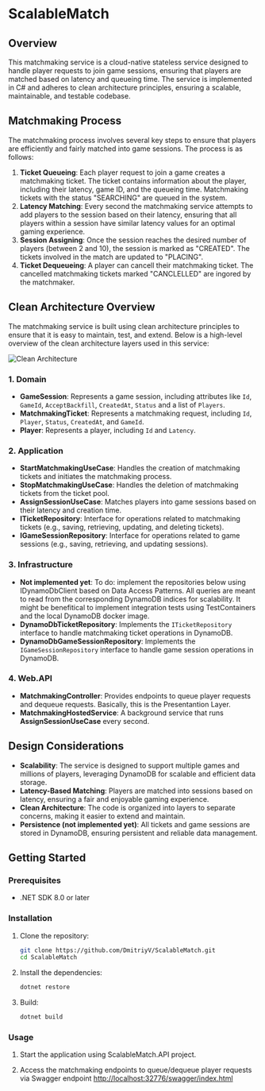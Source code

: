 # ScalableMatch

## Overview

This matchmaking service is a cloud-native stateless service designed to handle player requests to join game sessions, ensuring that players are matched based on latency and queueing time. The service is implemented in C# and adheres to clean architecture principles, ensuring a scalable, maintainable, and testable codebase.

## Matchmaking Process

The matchmaking process involves several key steps to ensure that players are efficiently and fairly matched into game sessions. The process is as follows:

1. **Ticket Queueing**: Each player request to join a game creates a matchmaking ticket. The ticket contains information about the player, including their latency, game ID, and the queueing time. Matchmaking tickets with the status "SEARCHING" are queued in the system.
2. **Latency Matching**: Every second the matchmaking service attempts to add players to the session based on their latency, ensuring that all players within a session have similar latency values for an optimal gaming experience.
3. **Session Assigning**: Once the session reaches the desired number of players (between 2 and 10), the session is marked as "CREATED". The tickets involved in the match are updated to "PLACING".
4. **Ticket Dequeueing**: A player can cancell their matchmaking ticket. The cancelled matchmaking tickets marked "CANCLELLED" are ingored by the matchmaker.

## Clean Architecture Overview

The matchmaking service is built using clean architecture principles to ensure that it is easy to maintain, test, and extend. Below is a high-level overview of the clean architecture layers used in this service:



![Clean Architecture](https://habrastorage.org/r/w1560/getpro/habr/upload_files/598/79b/cd3/59879bcd3c10e460d991a8a7576829a5.png)

### 1. **Domain**

- **GameSession**: Represents a game session, including attributes like `Id`, `GameId`, `AcceptBackfill`, `CreatedAt`, `Status` and a list of `Players`.
- **MatchmakingTicket**: Represents a matchmaking request, including `Id`, `Player`, `Status`, `CreatedAt`, and `GameId`.
- **Player**: Represents a player, including `Id` and `Latency`.

### 2. **Application**

- **StartMatchmakingUseCase**: Handles the creation of matchmaking tickets and initiates the matchmaking process.
- **StopMatchmakingUseCase**: Handles the deletion of matchmaking tickets from the ticket pool.
- **AssignSessionUseCase**: Matches players into game sessions based on their latency and creation time.
- **ITicketRepository**: Interface for operations related to matchmaking tickets (e.g., saving, retrieving, updating, and deleting tickets).
- **IGameSessionRepository**: Interface for operations related to game sessions (e.g., saving, retrieving, and updating sessions).

### 3. **Infrastructure**

- **Not implemented yet**: To do: implement the repositories below using IDynamoDbClient based on Data Access Patterns. All queries are meant to read from the corresponding DynamoDB indices for scalability. It might be benefitical to implement integration tests using TestContainers and the local DynamoDB docker image.
- **DynamoDbTicketRepository**: Implements the `ITicketRepository` interface to handle matchmaking ticket operations in DynamoDB.
- **DynamoDbGameSessionRepository**: Implements the `IGameSessionRepository` interface to handle game session operations in DynamoDB.

### 4. **Web.API**

- **MatchmakingController**: Provides endpoints to queue player requests and dequeue requests. Basically, this is the Presentantion Layer.
- **MatchmakingHostedService**: A background service that runs **AssignSessionUseCase** every second. 

## Design Considerations

- **Scalability**: The service is designed to support multiple games and millions of players, leveraging DynamoDB for scalable and efficient data storage.
- **Latency-Based Matching**: Players are matched into sessions based on latency, ensuring a fair and enjoyable gaming experience.
- **Clean Architecture**: The code is organized into layers to separate concerns, making it easier to extend and maintain.
- **Persistence (not implemented yet)**: All tickets and game sessions are stored in DynamoDB, ensuring persistent and reliable data management.

## Getting Started

### Prerequisites

- .NET SDK 8.0 or later

### Installation

1. Clone the repository:

    ```bash
    git clone https://github.com/DmitriyV/ScalableMatch.git
    cd ScalableMatch
    ```

2. Install the dependencies:

    ```bash
    dotnet restore
    ```
3. Build:

    ```bash
    dotnet build
    ```
### Usage

1. Start the application using ScalableMatch.API project.

2. Access the matchmaking endpoints to queue/dequeue player requests via Swagger endpoint
[http://localhost:32776/swagger/index.html](http://localhost:32776/swagger/index.html)
